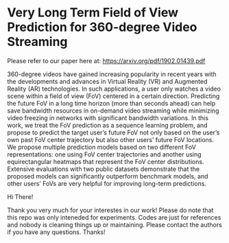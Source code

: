 # Very Long Term Field of View Prediction for 360-degree Video Streaming
Please refer to our paper here at: https://arxiv.org/pdf/1902.01439.pdf

360-degree videos have gained increasing popularity in recent years with the developments and advances in Virtual Reality (VR) and Augmented Reality (AR) technologies. In such applications, a user only watches a video scene within a field of view (FoV) centered in a certain direction. Predicting the future FoV in a long time horizon (more than seconds ahead) can help save bandwidth resources in on-demand video streaming while minimizing video freezing in networks with significant bandwidth variations. In this work, we treat the FoV prediction as a sequence learning problem, and propose to predict the target user’s future FoV not only based on the user’s own past FoV center trajectory but also other users’ future FoV locations. We propose multiple prediction models based on two different FoV representations: one using FoV center trajectories and another using equirectangular heatmaps that represent the FoV center distributions. Extensive evaluations with two public datasets demonstrate that the proposed models can significantly outperform benchmark models, and other users’ FoVs are very helpful for improving long-term predictions.


Hi There! 

Thank you very much for your interestes in our work!
Please do note that this repo was only inteneded for experiments. Codes are just for references and nobody is cleaning things up or maintaining. Please contact the authors if you have any questions. Thanks! 

